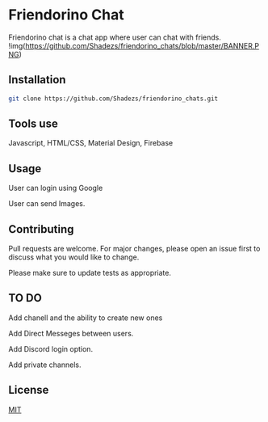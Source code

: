 # Friendorino Chat
Friendorino chat is a chat app where user can chat with friends.
!img(https://github.com/Shadezs/friendorino_chats/blob/master/BANNER.PNG)
## Installation

```bash
git clone https://github.com/Shadezs/friendorino_chats.git
```
## Tools use
Javascript, HTML/CSS, Material Design, Firebase

## Usage
User can login using Google

User can send Images.



## Contributing
Pull requests are welcome. For major changes, please open an issue first to discuss what you would like to change.

Please make sure to update tests as appropriate.

## TO DO
Add chanell and the ability to create new ones

Add Direct Messeges between users.

Add Discord login option.

Add private channels.
## License
[MIT](https://choosealicense.com/licenses/mit/)
